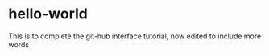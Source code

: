 # hello-world
This is to complete the git-hub interface tutorial, now edited to include more words


